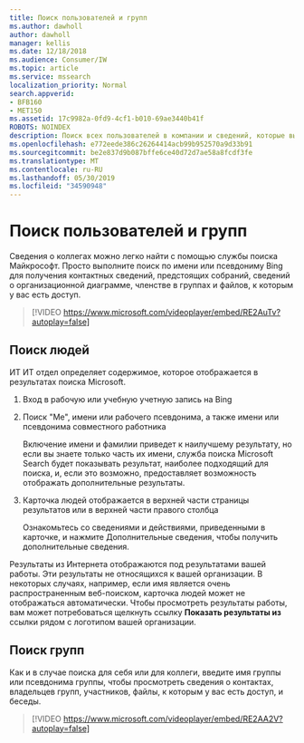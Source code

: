 ```yaml
---
title: Поиск пользователей и групп
ms.author: dawholl
author: dawholl
manager: kellis
ms.date: 12/18/2018
ms.audience: Consumer/IW
ms.topic: article
ms.service: mssearch
localization_priority: Normal
search.appverid:
- BFB160
- MET150
ms.assetid: 17c9982a-0fd9-4cf1-b010-69ae3440b41f
ROBOTS: NOINDEX
description: Поиск всех пользователей в компании и сведений, которые вы видите, с помощью Microsoft Search
ms.openlocfilehash: e772eede386c26264414acb99b952570a9d33b91
ms.sourcegitcommit: be2e837d9b087bffe6ce40d72d7ae58a8fcdf3fe
ms.translationtype: MT
ms.contentlocale: ru-RU
ms.lasthandoff: 05/30/2019
ms.locfileid: "34590948"
---
```

# <a name="find-people-and-groups"></a>Поиск пользователей и групп

Сведения о коллегах можно легко найти с помощью службы поиска Майкрософт. Просто выполните поиск по имени или псевдониму Bing для получения контактных сведений, предстоящих собраний, сведений о организационной диаграмме, членстве в группах и файлов, к которым у вас есть доступ.
  
> [!VIDEO https://www.microsoft.com/videoplayer/embed/RE2AuTv?autoplay=false]
  
## <a name="find-people"></a>Поиск людей

ИТ ИТ отдел определяет содержимое, которое отображается в результатах поиска Microsoft.
  
1. Вход в рабочую или учебную учетную запись на Bing
    
2. Поиск "Me", имени или рабочего псевдонима, а также имени или псевдонима совместного работника
    
    Включение имени и фамилии приведет к наилучшему результату, но если вы знаете только часть их имени, служба поиска Microsoft Search будет показывать результат, наиболее подходящий для поиска, и, если это возможно, предоставляет возможность отображать дополнительные результаты.
    
3. Карточка людей отображается в верхней части страницы результатов или в верхней части правого столбца
    
    Ознакомьтесь со сведениями и действиями, приведенными в карточке, и нажмите Дополнительные сведения, чтобы получить дополнительные сведения.
    
Результаты из Интернета отображаются под результатами вашей работы. Эти результаты не относящихся к вашей организации. В некоторых случаях, например, если имя является очень распространенным веб-поиском, карточка людей может не отображаться автоматически. Чтобы просмотреть результаты работы, вам может потребоваться щелкнуть ссылку **Показать результаты из** ссылки рядом с логотипом вашей организации. 
  
## <a name="find-groups"></a>Поиск групп

Как и в случае поиска для себя или для коллеги, введите имя группы или псевдонима группы, чтобы просмотреть сведения о контактах, владельцев групп, участников, файлы, к которым у вас есть доступ, и беседы.
  
> [!VIDEO https://www.microsoft.com/videoplayer/embed/RE2AA2V?autoplay=false]
  

  

